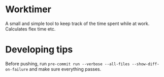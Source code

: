 # Worktimer
A small and simple tool to keep track of the time spent while at work. Calculates flex time etc.

# Developing tips
Before pushing, run `pre-commit run --verbose --all-files --show-diff-on-failure` and make sure everything passes.
